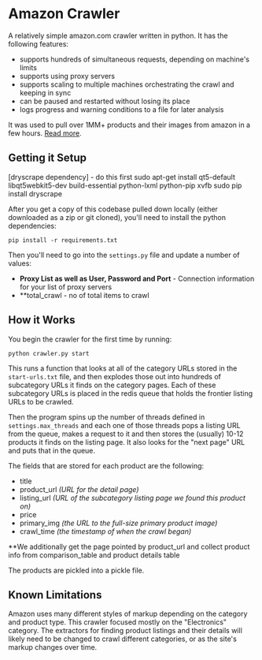 # Amazon Crawler
A relatively simple amazon.com crawler written in python. It has the following features:
 * supports hundreds of simultaneous requests, depending on machine's limits
 * supports using proxy servers
 * supports scaling to multiple machines orchestrating the crawl and keeping in sync
 * can be paused and restarted without losing its place
 * logs progress and warning conditions to a file for later analysis

It was used to pull over 1MM+ products and their images from amazon in a few hours. [Read more]().

## Getting it Setup

[dryscrape dependency] - do this first
sudo apt-get install qt5-default libqt5webkit5-dev build-essential python-lxml python-pip xvfb
sudo pip install dryscrape

After you get a copy of this codebase pulled down locally (either downloaded as a zip or git cloned), you'll need to install the python dependencies:

    pip install -r requirements.txt

Then you'll need to go into the `settings.py` file and update a number of values:
 * **Proxy List as well as User, Password and Port** - Connection information for your list of proxy servers
 * **total_crawl - no of total items to crawl

## How it Works
You begin the crawler for the first time by running:

    python crawler.py start

This runs a function that looks at all of the category URLs stored in the `start-urls.txt` file, and then explodes those out into hundreds of subcategory URLs it finds on the category pages. Each of these subcategory URLs is placed in the redis queue that holds the frontier listing URLs to be crawled.

Then the program spins up the number of threads defined in `settings.max_threads` and each one of those threads pops a listing URL from the queue, makes a request to it and then stores the (usually) 10-12 products it finds on the listing page. It also looks for the "next page" URL and puts that in the queue.

The fields that are stored for each product are the following:
 * title
 * product_url *(URL for the detail page)*
 * listing_url *(URL of the subcategory listing page we found this product on)*
 * price
 * primary_img *(the URL to the full-size primary product image)*
 * crawl_time *(the timestamp of when the crawl began)*

**We additionally get the page pointed by product_url and collect product info from comparison_table and product details table

The products are pickled into a pickle file.

## Known Limitations
Amazon uses many different styles of markup depending on the category and product type. This crawler focused mostly on the "Electronics" category.
The extractors for finding product listings and their details will likely need to be changed to crawl different categories, or as the site's markup changes over time.